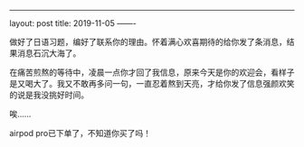 ---
layout: post
title: 2019-11-05
——-


做好了日语习题，编好了联系你的理由。怀着满心欢喜期待的给你发了条消息，结果消息石沉大海了。

在痛苦煎熬的等待中，凌晨一点你才回了我信息，原来今天是你的欢迎会，看样子是又喝大了。我又不敢再多问一句，一直忍着熬到天亮，才给你发了信息强颜欢笑的说是我没挑好时间。

唉……

airpod pro已下单了，不知道你买了吗！